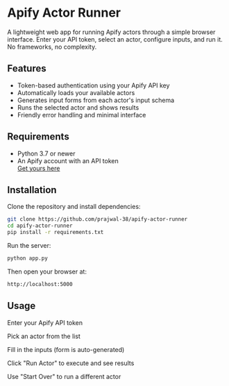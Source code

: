 # Apify Actor Runner

A lightweight web app for running Apify actors through a simple browser interface. Enter your API token, select an actor, configure inputs, and run it. No frameworks, no complexity.

## Features

- Token-based authentication using your Apify API key
- Automatically loads your available actors
- Generates input forms from each actor's input schema
- Runs the selected actor and shows results
- Friendly error handling and minimal interface

## Requirements

- Python 3.7 or newer
- An Apify account with an API token  
  [Get yours here](https://console.apify.com/account#/integrations)

## Installation

Clone the repository and install dependencies:

```bash
git clone https://github.com/prajwal-38/apify-actor-runner
cd apify-actor-runner
pip install -r requirements.txt
```

Run the server:

```bash
python app.py
```
Then open your browser at:
```bash
http://localhost:5000
```
## Usage

Enter your Apify API token

Pick an actor from the list

Fill in the inputs (form is auto-generated)

Click "Run Actor" to execute and see results

Use "Start Over" to run a different actor

